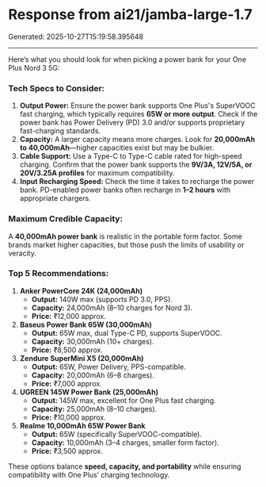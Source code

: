 # Response from ai21/jamba-large-1.7

Generated: 2025-10-27T15:19:58.395648

---

Here’s what you should look for when picking a power bank for your One Plus Nord 3 5G:

### **Tech Specs to Consider:**

1. **Output Power:** Ensure the power bank supports One Plus's SuperVOOC fast charging, which typically requires **65W or more output**. Check if the power bank has Power Delivery (PD) 3.0 and/or supports proprietary fast-charging standards.
2. **Capacity:** A larger capacity means more charges. Look for **20,000mAh to 40,000mAh**—higher capacities exist but may be bulkier.
3. **Cable Support:** Use a Type-C to Type-C cable rated for high-speed charging. Confirm that the power bank supports the **9V/3A, 12V/5A, or 20V/3.25A profiles** for maximum compatibility.
4. **Input Recharging Speed:** Check the time it takes to recharge the power bank. PD-enabled power banks often recharge in **1–2 hours** with appropriate chargers.

### **Maximum Credible Capacity:**

A **40,000mAh power bank** is realistic in the portable form factor. Some brands market higher capacities, but those push the limits of usability or veracity.

### **Top 5 Recommendations:**

1. **Anker PowerCore 24K (24,000mAh)**
	- **Output:** 140W max (supports PD 3.0, PPS).
	- **Capacity:** 24,000mAh (8–10 charges for Nord 3).
	- **Price:** ₹12,000 approx.
2. **Baseus Power Bank 65W (30,000mAh)**
	- **Output:** 65W max, dual Type-C PD, supports SuperVOOC.
	- **Capacity:** 30,000mAh (10+ charges).
	- **Price:** ₹8,500 approx.
3. **Zendure SuperMini X5 (20,000mAh)**
	- **Output:** 65W, Power Delivery, PPS-compatible.
	- **Capacity:** 20,000mAh (6–8 charges).
	- **Price:** ₹7,000 approx.
4. **UGREEN 145W Power Bank (25,000mAh)**
	- **Output:** 145W max, excellent for One Plus fast charging.
	- **Capacity:** 25,000mAh (8–10 charges).
	- **Price:** ₹10,000 approx.
5. **Realme 10,000mAh 65W Power Bank**
	- **Output:** 65W (specifically SuperVOOC-compatible).
	- **Capacity:** 10,000mAh (3–4 charges, smaller form factor).
	- **Price:** ₹3,500 approx.

These options balance **speed, capacity, and portability** while ensuring compatibility with One Plus’ charging technology.